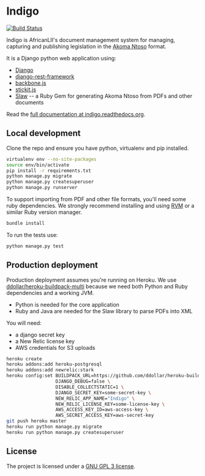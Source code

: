 Indigo
======

[![Build Status](https://travis-ci.org/Code4SA/indigo.svg)](http://travis-ci.org/Code4SA/indigo)

Indigo is AfricanLII's document management system for managing, capturing and publishing
legislation in the [Akoma Ntoso](http://www.akomantoso.org/) format.

It is a Django python web application using:

* [Django](http://djangoproject.com/)
* [django-rest-framework](http://www.django-rest-framework.org/)
* [backbone.js](http://backbonejs.org/)
* [stickit.js](http://nytimes.github.io/backbone.stickit/)
* [Slaw](https://rubygems.org/gems/slaw) -- a Ruby Gem for generating Akoma Ntoso from PDFs and other documents

Read the [full documentation at indigo.readthedocs.org](http://indigo.readthedocs.org/en/latest/index.html).

Local development
-----------------

Clone the repo and ensure you have python, virtualenv and pip installed. 

```bash
virtualenv env --no-site-packages
source env/bin/activate
pip install -r requirements.txt
python manage.py migrate
python manage.py createsuperuser
python manage.py runserver
```

To support importing from PDF and other file formats, you'll need some ruby
dependencies.  We strongly recommend installing and using [RVM](http://rvm.io/)
or a similar Ruby version manager.

```bash
bundle install
```

To run the tests use:

```bash
python manage.py test
```

Production deployment
---------------------

Production deployment assumes you're running on Heroku. We use [ddollar/heroku-buildpack-multi](https://github.com/ddollar/heroku-buildpack-multi)
because we need both Python and Ruby dependencies and a working JVM.

* Python is needed for the core application
* Ruby and Java are needed for the Slaw library to parse PDFs into XML

You will need:

* a django secret key
* a New Relic license key
* AWS credentials for S3 uploads

```bash
heroku create
heroku addons:add heroku-postgresql
heroku addons:add newrelic:stark
heroku config:set BUILDPACK_URL=https://github.com/ddollar/heroku-buildpack-multi.git \
                  DJANGO_DEBUG=false \
                  DISABLE_COLLECTSTATIC=1 \
                  DJANGO_SECRET_KEY=some-secret-key \
                  NEW_RELIC_APP_NAME="Indigo" \
                  NEW_RELIC_LICENSE_KEY=some-license-key \
                  AWS_ACCESS_KEY_ID=aws-access-key \
                  AWS_SECRET_ACCESS_KEY=aws-secret-key
git push heroku master
heroku run python manage.py migrate
heroku run python manage.py createsuperuser
```

License
-------

The project is licensed under a [GNU GPL 3 license](LICENSE).
